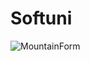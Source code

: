 # Softuni

![MountainForm](https://user-images.githubusercontent.com/106478447/187046999-4c671b4b-da59-4c10-a479-ede91366c720.PNG)
